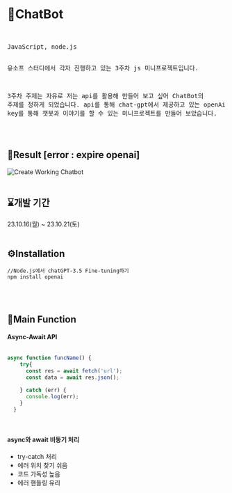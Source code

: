 # 🤖ChatBot
<br>
<pre>JavaScript, node.js

유소프 스터디에서 각자 진행하고 있는 3주차 js 미니프로젝트입니다.

3주차 주제는 자유로 저는 api를 활용해 만들어 보고 싶어 ChatBot의 주제를 정하게 되었습니다. 
api를 통해 chat-gpt에서 제공하고 있는 openAi key를 통해 챗봇과 이야기를 할 수 있는 미니프로젝트를 만들어 보았습니다. 
</pre>
<br>

## 🚨Result [error : expire openai]
![Create Working Chatbot](https://github.com/SOFTNY/chatBot_Proj3/assets/111892963/fe8351fe-b626-43de-b13e-715e7ac9a8b1)
<br>
<br>

## ⌛개발 기간
23.10.16(월) ~ 23.10.21(토)
<br>
<br>

## ⚙️Installation
```
//Node.js에서 chatGPT-3.5 Fine-tuning하기
npm install openai
```
<br>
<br>

## 📌Main Function
#### Async-Await API
```javascript

async function funcName() {
    try{
      const res = await fetch('url');
      const data = await res.json();
      
    } catch (err) {
      console.log(err);
    }
  }
```
<br>


<h4>async와 await 비동기 처리</h4>

- try-catch 처리
- 에러 위치 찾기 쉬움 
- 코드 가독성 높음
- 에러 핸들링 유리









